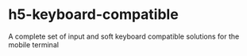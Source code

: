 # h5-keyboard-compatible
A complete set of input and soft keyboard compatible solutions for the mobile terminal
